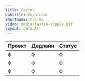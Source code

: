 ```yaml
---
title: Ластик
subtitle: Корп-сайт
shortname: Ластик
video: media/lastik-ripple.gif
layout: default
---
```




|Проект|Дедлайн|Статус|
|-|-|-|
|ф|ф|ф|
|ф|ф|ф|
|ф|ф|ф|
